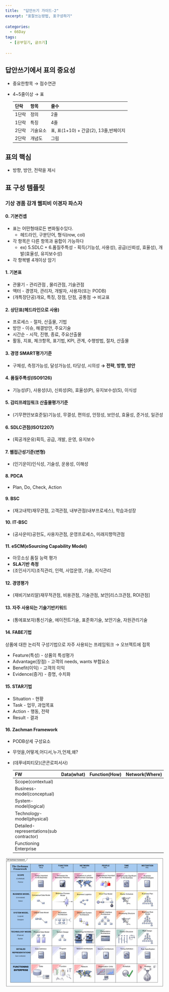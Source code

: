 ```yaml
---
title:  "답안쓰기 가이드-2"
excerpt: "표잘쓰는방법, 표구성하기"

categories:
  - 66Day
tags:
  - [공부일기, 글쓰기]

---
```




## 답안쓰기에서 표의 중요성
- 중요한항목 → 점수연관
- 4~5줄이상 → 표

	|단락|항목|줄수|
	|---|---|---|
	|1단락|정의|2줄|
	|1단락|특징|4줄|
	|2단락|기술요소|표, 표(1+10) + 간글(2), 13줄,반페이지|
	|2단락|개념도|그림|

## 표의 핵심
- 방향, 방안, 전략을 제시

	
## 표 구성 템플릿

### 기상 경품 감개 웹피비 이경자 파스자

#### 0. 기본컨셉
- 표는 어떤형태로든 변화될수있다. 
	- 헤드라인, 구분단어, 형식(row, col)
- 각 항목은 다른 항목과 융합이 가능하다
	- ex) 5.SDLC + 6.품질주특성 - 획득(기능성, 사용성), 공급(신뢰성, 효율성), 개발(효율성, 유지보수성)
- 각 항복별 4개이상 암기
	
#### 1. 기본표
- 관물기 - 관리관점 , 물리관점, 기술관점
- 액터 - 경영자, 관리자, 개발자, 사용자(또는 PODB)
- (개특장단공)개요, 특징, 장점, 단점, 공통점 → 비교표

#### 2. 상단표(헤드라인으로 사용)
- 프로세스 - 절차, 산출물, 기법
- 방안 - 이슈, 해결방안, 주요기술
- 시간순 - 시작, 진행, 종료, 주요산출물
- 활동, 지표, 체크항목, 표기법, KPI, 관계, 수행방법, 절차, 산출물

#### 3. 경영 SMART평가기준
- 구체성, 측정가능성, 달성가능성, 타당성, 시의성 **→ 전략, 방향, 방안**



#### 4. 품질주특성(ISO9126)
- 기능성(F), 사용성(U), 신뢰성(R), 효율성(P), 유지보수성(S), 이식성

#### 5. 감리프레임워크 산출물평가기준
- (기무편안보효준일)기능성, 무결성, 편의성, 안정성, 보안성, 효율성, 준거성, 일관성


#### 6. SDLC관점(ISO12207)
- (획공개운유)획득, 공급, 개발, 운영, 유지보수


#### 7. 웹접근성기준(변형)
- (인기운이)인식성, 기술성, 운용성, 이해성

#### 8. PDCA
- Plan, Do, Check, Action

#### 9. BSC
- (재고내학)재무관점, 고객관점, 내부관점(내부프로세스), 학습과성장

#### 10. IT-BSC
- (공사운미)공헌도, 사용자관점, 운영프로세스, 미래지향적관점

#### 11. eSCM(eSourcing Capability Model)
- 아웃소싱 품질 능력 평가
- **SLA기반 측정**
- (조인사기지)조직관리, 인력, 사업운영, 기술, 지식관리

#### 12. 경영평가
- (재비기보리알)재무적관점, 비용관점, 기술관점, 보안[리스크관점, ROI관점]

#### 13. 자주 사용되는 기술기반키워드
- (통에표보자)통신기술, 에이전트기술, 표준화기술, 보안기술, 자원관리기술

#### 14. FABE기법
상품에 대한 논리적 구성기법으로 자주 사용되는 프레임워크 →  오브젝트에 접목
- Feature(특성) - 상품의 특성평가
- Advantage(장점) - 고객의 needs, wants 부합요소
- Benefit(이익) - 고객의 이익
- Evidence(증거) - 증명, 수치화

#### 15. STAR기법
- Situation - 현황
- Task - 업무, 과업목표
- Action - 행동, 전략
- Result - 결과

#### 16. Zachman Framework
- PODB상세 구성요소
- 무엇을,어떻게,어디서,누가,언제,왜?
- (데푸네피티모)(콘콘로피서사)

	|FW|Data(what)|Function(How)|Network(Where)|People(who)|Time(when)|Motivation(why)|
	|---|---|---|---|---|---|---|
	|Scope(contextual)||||||||
	|Business-model(conceptual)||||||||
	|System-model(logical)||||||||
	|Technology-model(physical)||||||||
	|Detailed-representations(sub contractor)||||||||
	|Functioning Enterprise||||||||
	
![1교시템플릿](/assets/image/zachman-framework.png)  